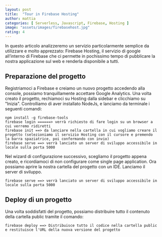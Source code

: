 ```yaml
---
layout: post
title:  "Tour in Firebase Hosting"
author: mattia
categories: [ Serverless, Javascript, Firebase, Hosting ]
image: "assets/images/firebasehost.jpg"
rating: 4
---
```


In questo articolo analizzeremo un servizio particolarmente semplice da utilizzare e molto apprezzato: Firebase Hosting, il servizio di google all’interno di Firebase che ci permette in pochissimo tempo di pubblicare la nostra applicazione sul web e renderla disponibile a tutti.


## Preparazione del progetto

Registriamoci a Firebase e creiamo un nuovo progetto accedendo alla console, possiamo tranquillamente accettare Google Analytics. Una volta creato il progetto, rechiamoci su Hosting dalla sidebar e clicchiamo su "Inizia".
Controlliamo di aver installato NodeJs, e lanciamo da terminale i seguenti comandi:
```
npm install -g firebase-tools
firebase login ======> verrà richiesto di fare login su un browser a cui verremo ridiretti
firebase init ==> da lanciare nella cartella in cui vogliamo creare il progetto (selezioniamo il servizio Hosting con il cursore e premendo la barra spaziatrice, poi confermando con invio)
firebase serve ==> verrà lanciato un server di sviluppo accessibile in locale sulla porta 5000
```

Nel wizard di configurazione successivo, scegliamo il progetto appena creato, e ricordiamoci di non configurare come single page application. Ora possiamo aprire la nostra cartella del progetto con un IDE. Lanciamo il server di sviluppo.
```
firebase serve ==> verrà lanciato un server di sviluppo accessibile in locale sulla porta 5000
```

## Deploy di un progetto

Una volta soddisfatti del progetto, possiamo distribuire tutto il contenuto della cartella public tramite il comando:
```
firebase deploy ==> Distribuisce tutto il codice nella cartella public e restituisce l'URL della nuova versione del progetto
```
